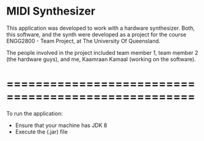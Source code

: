 # MIDI Synthesizer

This application was developed to work with a hardware synthesizer. Both, this software, and the synth were developed as a project for the course ENGG2800 - Team Project, at The University Of Queensland.

The people involved in the project included team member 1, team member 2 (the hardware guys), and me, Kaamraan Kamaal (working on the software).

====================================================
====================================================
To run the application:
- Ensure that your machine has JDK 8
- Execute the (.jar) file